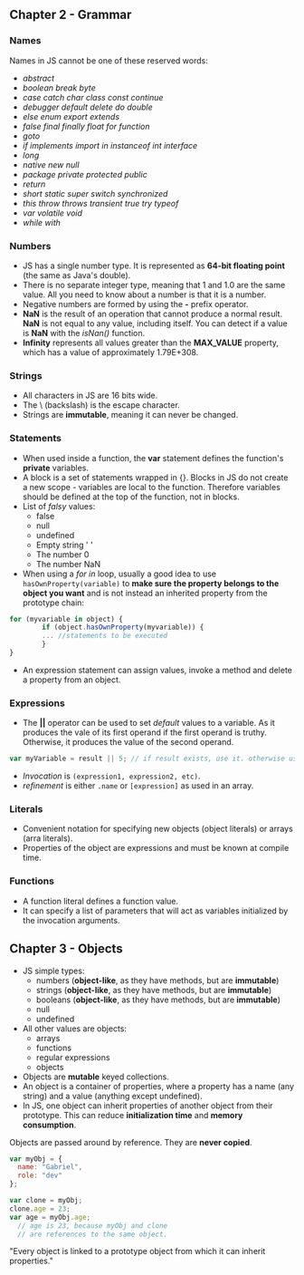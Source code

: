 ## Chapter 2 - Grammar

### Names

Names in JS cannot be one of these reserved words:

- _abstract_
- _boolean_ _break_ _byte_
- _case_ _catch_ _char_ _class_ _const_ _continue_
- _debugger_ _default_ _delete_ _do_ _double_
- _else_ _enum_ _export_ _extends_
- _false_ _final_ _finally_ _float_ _for_  _function_
- _goto_
- _if_ _implements_ _import_ _in_ _instanceof_  _int_ _interface_
- _long_
- _native_ _new_ _null_
- _package_ _private_ _protected_ _public_
- _return_
- _short_ _static_ _super_ _switch_ _synchronized_
- _this_ _throw_ _throws_ _transient_ _true_  _try_ _typeof_
- _var_ _volatile_ _void_
- _while_ _with_


### Numbers

- JS has a single number type. It is represented as **64-bit floating point** (the same as Java's double).
- There is no separate integer type, meaning that 1 and 1.0 are the same value. All you need to know about a number is that it is a number.
- Negative numbers are formed by using the **-** prefix operator.
- **NaN** is the result of an operation that cannot produce a normal result. **NaN** is not equal to any value, including itself. You can detect if a value is **NaN** with the _isNan()_ function.
- **Infinity** represents all values greater than the **MAX_VALUE** property, which has a value of approximately 1.79E+308.

### Strings

- All characters in JS are 16 bits wide.
- The \ (backslash) is the escape character.
- Strings are **immutable**, meaning it can never be changed.

### Statements

- When used inside a function, the **var** statement defines the function's **private** variables.
- A block is a set of statements wrapped in {}. Blocks in JS do not create a new scope - variables are local to the function. Therefore variables should be defined at the top of the function, not in blocks.
- List of _falsy_ values:
  * false
  * null
  * undefined
  * Empty string ' '
  * The number 0
  * The number NaN
- When using a _for in_ loop, usually a good idea to use `hasOwnProperty(variable)` to **make sure the property belongs to the object you want** and is not instead an inherited property from the prototype chain:
```javascript
for (myvariable in object) {
		if (object.hasOwnProperty(myvariable)) {
		... //statements to be executed
		}
}
```

- An expression statement can assign values, invoke a method and delete a property from an object.

### Expressions

- The **||** operator can be used to set _default_ values to a variable. As it produces the vale of its first operand if the first operand is truthy. Otherwise, it produces the value of the second operand.
```javascript
var myVariable = result || 5; // if result exists, use it. otherwise use 5 as default value.
```
- _Invocation_ is `(expression1, expression2, etc)`.
- _refinement_ is either `.name` or `[expression]` as used in an array.

### Literals

- Convenient notation for specifying new objects (object literals) or arrays (arra literals).
- Properties of the object are expressions and must be known at compile time.

### Functions

- A function literal defines a function value.
- It can specify a list of parameters that will act as variables initialized by the invocation arguments.

## Chapter 3 - Objects

- JS simple types:
  * numbers (**object-like**, as they have methods, but are **immutable**)
  * strings (**object-like**, as they have methods, but are **immutable**)
  * booleans (**object-like**, as they have methods, but are **immutable**)
  * null
  * undefined
- All other values are objects:
  * arrays
  * functions
  * regular expressions
  * objects
- Objects are **mutable** keyed collections.
- An object is a container of properties, where a property has a name (any string) and a value (anything except undefined).
- In JS, one object can inherit properties of another object from their prototype. This can reduce **initialization time** and **memory consumption**.

Objects are passed around by reference. They are **never copied**.

```javascript
var myObj = {
  name: "Gabriel",
  role: "dev"
};

var clone = myObj;
clone.age = 23;
var age = myObj.age;
  // age is 23, because myObj and clone
  // are references to the same object.
```

"Every object is linked to a prototype object from which it can inherit properties."
